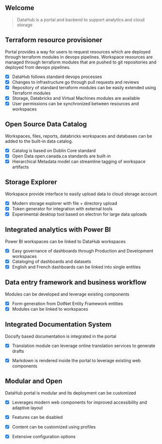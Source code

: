 ## Welcome

> DataHub is a portal and backend to support analytics and cloud storage

## Terraform resource provisioner

Portal provides a way for users to request resources which are deployed through terraform modules in devops pipelines. Workspace resources are managed through terraform modules that are pushed to git repositories and deployed from devops pipelines. 
- [x] DataHub follows standard devops processes
- [x] Changes to infrastructure go through pull requests and reviews
- [x] Repository of standard terraform modules can be easily extended using Terraform modules
- [x] Storage, Databricks and Virtual Machines modules are available
- [x] User permissions can be synchronized between resources and workspaces

## Open Source Data Catalog

Workspaces, files, reports, databricks workspaces and databases can be added to the built-in data catalog.
- [x] Catalog is based on Dublin Core standard
- [x] Open Data open.canada.ca standards are built-in
- [x] Hierarchical Metadata model can streamline tagging of workspace artifacts

## Storage Explorer

Workspace provide interface to easily upload data to cloud storage account
- [x] Modern storage explorer with file + directory upload
- [x] Token generator for integration with external tools
- [x] Experimental desktop tool based on electron for large data uploads

## Integrated analytics with Power BI

Power BI workspaces can be linked to DataHub workspaces
- [x] Easy governance of dashboards through Production and Development workspaces
- [x] Cataloging of dashboards and datasets
- [x] English and French dashboards can be linked into single entities

## Data entry framework and business workflow

Modules can be developed and leverage existing components
- [x] Form generation from DotNet Entity Framework entities
- [x] Modules can be linked to workspaces

## Integrated Documentation System

Docsify based documentation is integrated in the portal
- [x] Translation module can leverage online translation services to generate drafts
- [x] Markdown is rendered inside the portal to leverage existing web components


## Modular and Open

DataHub portal is modular and its deployment can be customized
- [x] Leverages modern web components for improved accessibility and adaptive layout
- [x] Features can be disabled
- [x] Content can be customized using profiles
- [x] Extensive configuration options


